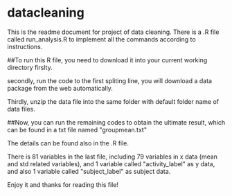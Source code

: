 datacleaning
============
This is the readme document for project of data cleaning.
There is a .R file called run_analysis.R to implement all the commands according to instructions.

##To run this R file, 
you need to download it into your current working directory firslty.

secondly, run the code to the first spliting line, you will download a data package from the web automatically.

Thirdly, unzip the data file into the same folder with default folder name of data files.

##Now, you can run the remaining codes to obtain the ultimate result, which can be found in a txt file named
"groupmean.txt"

The details can be found also in the .R file. 

There is 81 variables in the last file, including 79 variables in x data (mean and std related variables),
and 1 variable called "activity_label"  as y data, and also 1 variable called "subject_label" as subject data.

Enjoy it and thanks for reading this file!
